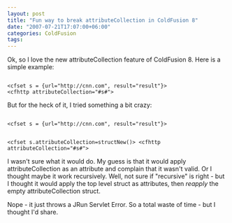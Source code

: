 ```yaml
---
layout: post
title: "Fun way to break attributeCollection in ColdFusion 8"
date: "2007-07-21T17:07:00+06:00"
categories: ColdFusion 
tags: 
---
```


Ok, so I love the new attributeCollection feature of ColdFusion 8. Here is a simple example:

<code>
&lt;cfset s = {url="http://cnn.com", result="result"}&gt;
&lt;cfhttp attributeCollection="#s#"&gt;
</code>

But for the heck of it, I tried something a bit crazy:

<code>
&lt;cfset s = {url="http://cnn.com", result="result"}&gt;

&lt;cfset s.attributeCollection=structNew()&gt;
&lt;cfhttp attributeCollection="#s#"&gt;
</code>

I wasn't sure what it would do. My guess is that it would apply attributeCollection as an attribute and complain that it wasn't valid. Or I thought maybe it work recursively. Well, not sure if "recursive" is right - but I thought it would apply the top level struct as attributes, then <i>reapply</i> the empty attributeCollection struct. 

Nope - it just throws a JRun Servlet Error. So a total waste of time - but I thought I'd share.